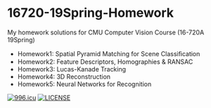 # 16720-19Spring-Homework
My homework solutions for CMU Computer Vision Course (16-720A 19Spring)
- Homework1: Spatial Pyramid Matching for Scene Classiﬁcation
- Homework2: Feature Descriptors, Homographies & RANSAC
- Homework3: Lucas-Kanade Tracking
- Homework4: 3D Reconstruction
- Homework5: Neural Networks for Recognition


[![996.icu](https://img.shields.io/badge/link-996.icu-red.svg)](https://996.icu)
[![LICENSE](https://img.shields.io/badge/license-Anti%20996-blue.svg)](https://github.com/996icu/996.ICU/blob/master/LICENSE)
